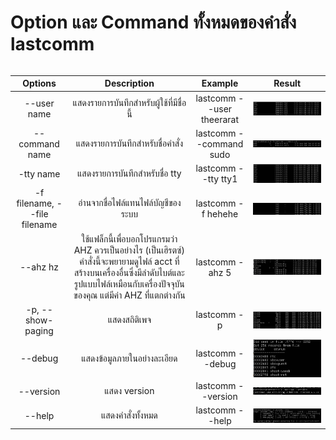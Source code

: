 
# Option และ Command ทั้งหมดของคำสั่ง lastcomm

<div align="center" style="width: 100%; margin: auto;">
<table style="width: 100%; border-collapse: collapse;">
	
| Options                 | Description                | Example   | Result |
| :---------------:  | :---------------------: | :-----------------: | :----------------: |
| --user name | แสดงรายการบันทึกสำหรับผู้ใช้ที่มีชื่อนี้ | lastcomm --user theerarat | <img align="right" width="100%" src="image/lastcommUser.png"> |
| --command name | แสดงรายการบันทึกสำหรับชื่อคำสั่ง | lastcomm --command sudo | <img align="right" width="100%" src="image/lastcommCommand.png"> |
| -tty name | แสดงรายการบันทึกสำหรับชื่อ tty | lastcomm --tty tty1 | <img align="right" width="100%" src="image/lastcommTty.png"> |
| -f filename, --file filename | อ่านจากชื่อไฟล์แทนไฟล์บัญชีของระบบ | lastcomm -f hehehe | <img align="right" width="100%" src="image/lastcommFile.png"> |
| --ahz hz | ใช้แฟล็กนี้เพื่อบอกโปรแกรมว่า AHZ ควรเป็นอย่างไร (เป็นเฮิรตซ์)  คำสั่งนี้จะพยายามดูไฟล์ acct ที่สร้างบนเครื่องอื่นซึ่งมีลำดับไบต์และรูปแบบไฟล์เหมือนกับเครื่องปัจจุบันของคุณ แต่มีค่า AHZ ที่แตกต่างกัน | lastcomm -ahz 5 | <img align="right" width="100%" src="image/lastcommAhz.png"> |
| -p, --show-paging | แสดงสถิติเพจ | lastcomm -p | <img align="right" width="100%" src="image/lastcommShowPaging.png"> |
| --debug | แสดงข้อมูลภายในอย่างละเอียด | lastcomm --debug | <img align="right" width="100%" src="image/lastcommDebug.png"> |
| --version | แสดง version | lastcomm --version | <img align="right" width="100%" src="image/lastcommVersion.png"> |
| --help | แสดงคำสั่งทั้งหมด | lastcomm --help | <img align="right" width="100%" src="image/lastcommHelp.png"> |
</table>
</div>
